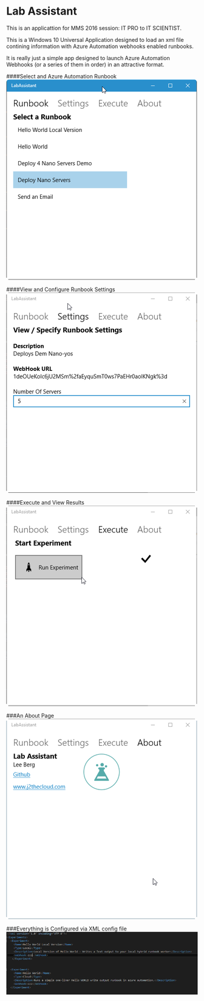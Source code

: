 # Lab Assistant
This is an applicattion for MMS 2016 session: IT PRO to IT SCIENTIST.

This is a Windows 10 Universal Application designed to load an xml file contining information with Azure Automation webhooks enabled runbooks. 

It is really just a simple app designed to launch Azure Automation Webhooks (or a series of them in order) in an attractive format.

####Select and Azure Automation Runbook
![alt tag](https://raw.githubusercontent.com/bergotronic/LabAssistant/master/ReadMe/LabAssistant1.png)

####View and Configure Runbook Settings
![alt tag](https://raw.githubusercontent.com/bergotronic/LabAssistant/master/ReadMe/LabAssistant2.png)

####Execute and View Results
![alt tag](https://raw.githubusercontent.com/bergotronic/LabAssistant/master/ReadMe/LabAssistant3.png)

###An About Page
![alt tag](https://raw.githubusercontent.com/bergotronic/LabAssistant/master/ReadMe/LabAssistant4.png)

###Everything is Configured via XML config file
![alt tag](https://raw.githubusercontent.com/bergotronic/LabAssistant/master/ReadMe/LabAssistant5.png)

